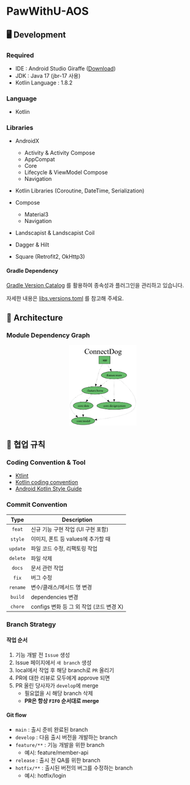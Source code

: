 # PawWithU-AOS

## 🖥 Development

### Required

- IDE : Android Studio Giraffe ([Download](https://developer.android.com/studio))
- JDK : Java 17 (jbr-17 사용)
- Kotlin Language : 1.8.2

### Language

- Kotlin

### Libraries

- AndroidX
  - Activity & Activity Compose
  - AppCompat
  - Core
  - Lifecycle & ViewModel Compose
  - Navigation

- Kotlin Libraries (Coroutine, DateTime, Serialization)
- Compose
  - Material3
  - Navigation

- Landscapist & Landscapist Coil
- Dagger & Hilt
- Square (Retrofit2, OkHttp3)

#### Gradle Dependency

[Gradle Version Catalog](https://docs.gradle.org/current/userguide/platforms.html) 를 활용하여 종속성과 플러그인을 관리하고 있습니다.

자세한 내용은 [libs.versions.toml](https://github.com/PawWithU/ConnectDog-AOS/blob/main/gradle/libs.versions.toml) 를 참고해 주세요.

## 🧩 Architecture
### Module Dependency Graph
<p align="center">
  <img src="previews/project-dependency-graph.png" width="35%">
</p>

## 🤝 협업 규칙
### Coding Convention & Tool

- [Ktlint](https://pinterest.github.io/ktlint/1.0.0/)
- [Kotlin coding convention](https://kotlinlang.org/docs/coding-conventions.html)
- [Android Kotlin Style Guide](https://developer.android.com/kotlin/style-guide?hl=ko)

### Commit Convention

|    Type    | Description                 |
|:----------:|-----------------------------|
|   `feat`   | 신규 기능 구현 작업 (UI 구현 포함) |
|  `style`   | 이미지, 폰트 등 values에 추가할 때 |
| `update`   | 파일 코드 수정, 리팩토링 작업      |
| `delete`   | 파일 삭제                      |
|   `docs`   | 문서 관련 작업                  |
|   `fix`    | 버그 수정                      |
|  `rename`  | 변수/클래스/메서드 명 변경         |
|  `build`   | dependencies 변경             |
|  `chore`   | configs 변화 등 그 외 작업 (코드 변경 X) |

### Branch Strategy 
#### 작업 순서
1. 기능 개발 전 `Issue` 생성
2. Issue 페이지에서 `새 branch` 생성
3. local에서 작업 후 해당 branch로 `PR` 올리기
4. PR에 대한 리뷰로 모두에게 approve 되면
5. PR 올린 당사자가 `develop`에 merge
   - 필요없을 시 해당 branch 삭제 
   - **PR은 항상 `FIFO` 순서대로 merge**

#### Git flow
  - `main` : 출시 준비 완료된 branch
  - `develop` : 다음 출시 버전을 개발하는 branch
  - `feature/**` : 기능 개발을 위한 branch
    - 예시: feature/member-api
  - `release` : 출시 전 QA를 위한 branch
  - `hotfix/**` : 출시된 버전의 버그를 수정하는 branch
    - 예시: hotfix/login
  

